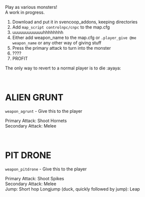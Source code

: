 Play as various monsters!  
A work in progress.  

1) Download and put it in svencoop_addons, keeping directories
2) Add `map_script controlnpc/cnpc` to the map.cfg
3) uuuuuuuuuuuuhhhhhhhh
4) Either add weapon_name to the map.cfg or `.player_give @me weapon_name` or any other way of giving stuff
5) Press the primary attack to turn into the monster
6) ????
7) PROFIT

The only way to revert to a normal player is to die :ayaya:

<BR>

# ALIEN GRUNT #  
`weapon_agrunt` - Give this to the player  

Primary Attack: Shoot Hornets  
Secondary Attack: Melee  


<BR>

# PIT DRONE #  
`weapon_pitdrone` - Give this to the player  

Primary Attack: Shoot Spikes  
Secondary Attack: Melee  
Jump: Short hop
Longjump (duck, quickly followed by jump): Leap
